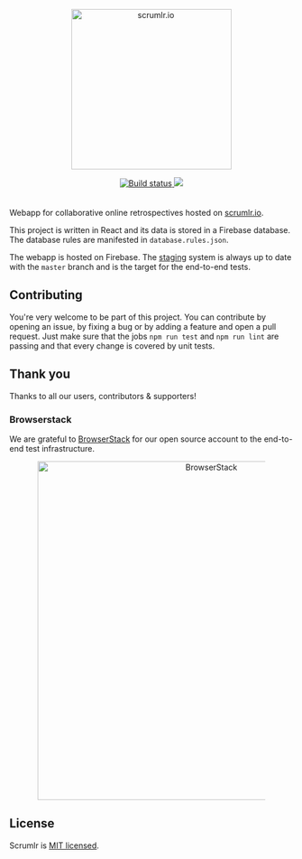 <div align="center" markdown="1" style="margin-bottom: 2.5em">
  <p>
    <img src="https://raw.githubusercontent.com/masinio/scrumlr.io/master/scrumlr.png" alt="scrumlr.io" style="width: 284px; max-width: 80%; height: auto;" />
  </p>
  <p>
    <a href="https://travis-ci.org/masinio/scrumlr.io" target="_blank">
        <img src="https://travis-ci.org/masinio/scrumlr.io.svg?branch=master" alt="Build status" />
    </a>
    <a href="https://app.fossa.io/projects/git%2Bgithub.com%2Fmasinio%2Fscrumlr.io?ref=badge_shield" alt="FOSSA Status" target="_blank">
        <img src="https://app.fossa.io/api/projects/git%2Bgithub.com%2Fmasinio%2Fscrumlr.io.svg?type=shield"/>
    </a>
  </p>
</div>

Webapp for collaborative online retrospectives hosted on [scrumlr.io](https://scrumlr.io).

This project is written in React and its data is stored in a Firebase database.
The database rules are manifested in `database.rules.json`.

The webapp is hosted on Firebase. The [staging](https://staging.scrumlr.io) system is always
up to date with the `master` branch and is the target for the end-to-end tests.

## Contributing

You're very welcome to be part of this project. You can contribute by opening an issue, by
fixing a bug or by adding a feature and open a pull request. Just make sure that the jobs
`npm run test` and `npm run lint` are passing and that every change is covered by unit tests.

## Thank you

Thanks to all our users, contributors & supporters!

### Browserstack

We are grateful to [BrowserStack](https://www.browserstack.com) for our open source account to the end-to-end test infrastructure.

<div align="center" markdown="1">
    <a href="https://www.browserstack.com" target="_blank">
        <img src="https://raw.githubusercontent.com/masinio/scrumlr.io/master/browserstack.png" style="width: 600px; max-width: 80%; height: auto;" alt="BrowserStack" />
    </a>
</div>

## License

Scrumlr is [MIT licensed](https://github.com/masinio/scrumlr.io/blob/tech/doc/LICENSE).